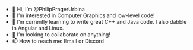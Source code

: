 - 👋 Hi, I’m @PhilipPragerUrbina
- 👀 I’m interested in Computer Graphics and low-level code!
- 🌱 I’m currently learning to write great C++ and Java code. I also dabble in Angular and Linux.
- 💞️ I’m looking to collaborate on anything!
- 📫 How to reach me: Email or Discord

<!---
PhilipPragerUrbina/PhilipPragerUrbina is a ✨ special ✨ repository because its `README.md` (this file) appears on your GitHub profile.
You can click the Preview link to take a look at your changes.
--->
